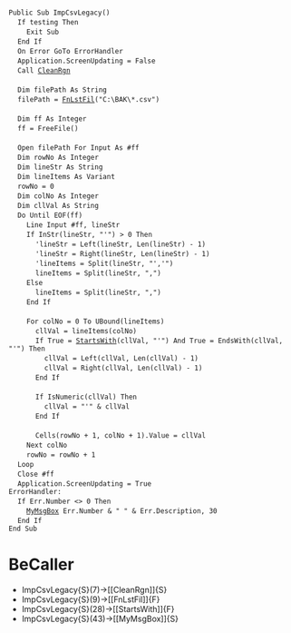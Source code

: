 &nbsp;  &nbsp;  &nbsp;  &nbsp;  
`Public Sub ImpCsvLegacy()`  
&nbsp;&nbsp;&nbsp;&nbsp;`If testing Then`  
&nbsp;&nbsp;&nbsp;&nbsp;&nbsp;&nbsp;&nbsp;&nbsp;`Exit Sub`  
&nbsp;&nbsp;&nbsp;&nbsp;`End If`  
&nbsp;&nbsp;&nbsp;&nbsp;`On Error GoTo ErrorHandler`  
&nbsp;&nbsp;&nbsp;&nbsp;`Application.ScreenUpdating = False`  
&nbsp;&nbsp;&nbsp;&nbsp;`Call `[`CleanRgn`](CleanRgn)  
&nbsp;  &nbsp;  &nbsp;  &nbsp;  
&nbsp;&nbsp;&nbsp;&nbsp;`Dim filePath As String`  
&nbsp;&nbsp;&nbsp;&nbsp;`filePath = `[`FnLstFil`](FnLstFil)`("C:\BAK\*.csv")`  
&nbsp;  &nbsp;  &nbsp;  &nbsp;  
&nbsp;&nbsp;&nbsp;&nbsp;`Dim ff As Integer`  
&nbsp;&nbsp;&nbsp;&nbsp;`ff = FreeFile()`  
&nbsp;  &nbsp;  &nbsp;  &nbsp;  
&nbsp;&nbsp;&nbsp;&nbsp;`Open filePath For Input As #ff`  
&nbsp;&nbsp;&nbsp;&nbsp;`Dim rowNo As Integer`  
&nbsp;&nbsp;&nbsp;&nbsp;`Dim lineStr As String`  
&nbsp;&nbsp;&nbsp;&nbsp;`Dim lineItems As Variant`  
&nbsp;&nbsp;&nbsp;&nbsp;`rowNo = 0`  
&nbsp;&nbsp;&nbsp;&nbsp;`Dim colNo As Integer`  
&nbsp;&nbsp;&nbsp;&nbsp;`Dim cllVal As String`  
&nbsp;&nbsp;&nbsp;&nbsp;`Do Until EOF(ff)`  
&nbsp;&nbsp;&nbsp;&nbsp;&nbsp;&nbsp;&nbsp;&nbsp;`Line Input #ff, lineStr`  
&nbsp;&nbsp;&nbsp;&nbsp;&nbsp;&nbsp;&nbsp;&nbsp;`If InStr(lineStr, "'") > 0 Then`  
&nbsp;&nbsp;&nbsp;&nbsp;&nbsp;&nbsp;&nbsp;&nbsp;&nbsp;&nbsp;&nbsp;&nbsp;`'lineStr = Left(lineStr, Len(lineStr) - 1)`  
&nbsp;&nbsp;&nbsp;&nbsp;&nbsp;&nbsp;&nbsp;&nbsp;&nbsp;&nbsp;&nbsp;&nbsp;`'lineStr = Right(lineStr, Len(lineStr) - 1)`  
&nbsp;&nbsp;&nbsp;&nbsp;&nbsp;&nbsp;&nbsp;&nbsp;&nbsp;&nbsp;&nbsp;&nbsp;`'lineItems = Split(lineStr, "','")`  
&nbsp;&nbsp;&nbsp;&nbsp;&nbsp;&nbsp;&nbsp;&nbsp;&nbsp;&nbsp;&nbsp;&nbsp;`lineItems = Split(lineStr, ",")`  
&nbsp;&nbsp;&nbsp;&nbsp;&nbsp;&nbsp;&nbsp;&nbsp;`Else`  
&nbsp;&nbsp;&nbsp;&nbsp;&nbsp;&nbsp;&nbsp;&nbsp;&nbsp;&nbsp;&nbsp;&nbsp;`lineItems = Split(lineStr, ",")`  
&nbsp;&nbsp;&nbsp;&nbsp;&nbsp;&nbsp;&nbsp;&nbsp;`End If`  
&nbsp;  &nbsp;  &nbsp;  &nbsp;  
&nbsp;&nbsp;&nbsp;&nbsp;&nbsp;&nbsp;&nbsp;&nbsp;`For colNo = 0 To UBound(lineItems)`  
&nbsp;&nbsp;&nbsp;&nbsp;&nbsp;&nbsp;&nbsp;&nbsp;&nbsp;&nbsp;&nbsp;&nbsp;`cllVal = lineItems(colNo)`  
&nbsp;&nbsp;&nbsp;&nbsp;&nbsp;&nbsp;&nbsp;&nbsp;&nbsp;&nbsp;&nbsp;&nbsp;`If True = `[`StartsWith`](StartsWith)`(cllVal, "'") And True = EndsWith(cllVal, "'") Then`  
&nbsp;&nbsp;&nbsp;&nbsp;&nbsp;&nbsp;&nbsp;&nbsp;&nbsp;&nbsp;&nbsp;&nbsp;&nbsp;&nbsp;&nbsp;&nbsp;`cllVal = Left(cllVal, Len(cllVal) - 1)`  
&nbsp;&nbsp;&nbsp;&nbsp;&nbsp;&nbsp;&nbsp;&nbsp;&nbsp;&nbsp;&nbsp;&nbsp;&nbsp;&nbsp;&nbsp;&nbsp;`cllVal = Right(cllVal, Len(cllVal) - 1)`  
&nbsp;&nbsp;&nbsp;&nbsp;&nbsp;&nbsp;&nbsp;&nbsp;&nbsp;&nbsp;&nbsp;&nbsp;`End If`  
&nbsp;  &nbsp;  &nbsp;  &nbsp;  
&nbsp;&nbsp;&nbsp;&nbsp;&nbsp;&nbsp;&nbsp;&nbsp;&nbsp;&nbsp;&nbsp;&nbsp;`If IsNumeric(cllVal) Then`  
&nbsp;&nbsp;&nbsp;&nbsp;&nbsp;&nbsp;&nbsp;&nbsp;&nbsp;&nbsp;&nbsp;&nbsp;&nbsp;&nbsp;&nbsp;&nbsp;`cllVal = "'" & cllVal`  
&nbsp;&nbsp;&nbsp;&nbsp;&nbsp;&nbsp;&nbsp;&nbsp;&nbsp;&nbsp;&nbsp;&nbsp;`End If`  
&nbsp;  &nbsp;  &nbsp;  &nbsp;  
&nbsp;&nbsp;&nbsp;&nbsp;&nbsp;&nbsp;&nbsp;&nbsp;&nbsp;&nbsp;&nbsp;&nbsp;`Cells(rowNo + 1, colNo + 1).Value = cllVal`  
&nbsp;&nbsp;&nbsp;&nbsp;&nbsp;&nbsp;&nbsp;&nbsp;`Next colNo`  
&nbsp;&nbsp;&nbsp;&nbsp;&nbsp;&nbsp;&nbsp;&nbsp;`rowNo = rowNo + 1`  
&nbsp;&nbsp;&nbsp;&nbsp;`Loop`  
&nbsp;&nbsp;&nbsp;&nbsp;`Close #ff`  
&nbsp;&nbsp;&nbsp;&nbsp;`Application.ScreenUpdating = True`  
`ErrorHandler:`  
&nbsp;&nbsp;&nbsp;&nbsp;`If Err.Number <> 0 Then`  
&nbsp;&nbsp;&nbsp;&nbsp;&nbsp;&nbsp;&nbsp;&nbsp;[`MyMsgBox`](MyMsgBox)` Err.Number & " " & Err.Description, 30`  
&nbsp;&nbsp;&nbsp;&nbsp;`End If`  
`End Sub`  


# BeCaller
- ImpCsvLegacy{S}(7)->[[CleanRgn]]{S}
- ImpCsvLegacy{S}(9)->[[FnLstFil]]{F}
- ImpCsvLegacy{S}(28)->[[StartsWith]]{F}
- ImpCsvLegacy{S}(43)->[[MyMsgBox]]{S}

